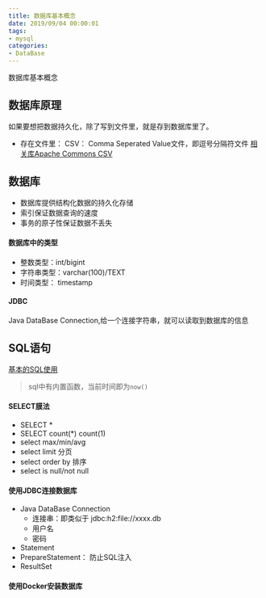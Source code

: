 ```yaml
---
title: 数据库基本概念
date: 2019/09/04 00:00:01
tags: 
- mysql
categories: 
- DataBase
---
```

数据库基本概念
<!--more-->

## 数据库原理
如果要想把数据持久化，除了写到文件里，就是存到数据库里了。

- 存在文件里：
CSV： Comma Seperated Value文件，即逗号分隔符文件
[相关库Apache Commons CSV ](http://commons.apache.org/proper/commons-csv/user-guide.html)

## 数据库
- 数据库提供结构化数据的持久化存储
- 索引保证数据查询的速度
- 事务的原子性保证数据不丢失

#### 数据库中的类型
- 整数类型：int/bigint
- 字符串类型：varchar(100)/TEXT
- 时间类型： timestamp

#### JDBC
Java DataBase Connection,给一个连接字符串，就可以读取到数据库的信息

## SQL语句

[基本的SQL使用](https://www.jianshu.com/p/3f3315a453d7)

> sql中有内置函数，当前时间即为`now()`

#### SELECT膜法
- SELECT *
- SELECT count(*) count(1)
- select max/min/avg
- select limit 分页
- select order by 排序
- select is null/not null 

#### 使用JDBC连接数据库
- Java DataBase Connection
    - 连接串：即类似于 jdbc:h2:file://xxxx.db
    - 用户名
    - 密码
- Statement
- PrepareStatement： 防止SQL注入
- ResultSet


#### 使用Docker安装数据库
